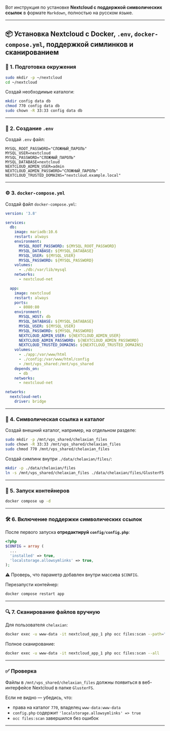 Вот инструкция по установке **Nextcloud с поддержкой символических ссылок** в формате `Markdown`, полностью на русском языке.

---

## 📦 Установка Nextcloud с Docker, `.env`, `docker-compose.yml`, поддержкой симлинков и сканированием

### 🔧 1. Подготовка окружения

```bash
sudo mkdir -p ~/nextcloud
cd ~/nextcloud
```

Создай необходимые каталоги:

```bash
mkdir config data db
chmod 770 config data db
sudo chown -R 33:33 config data db
```

---

### 📁 2. Создание `.env`

Создай `.env` файл:

```env
MYSQL_ROOT_PASSWORD="СЛОЖНЫЙ_ПАРОЛЬ"
MYSQL_USER=nextcloud
MYSQL_PASSWORD="СЛОЖНЫЙ_ПАРОЛЬ"
MYSQL_DATABASE=nextcloud
NEXTCLOUD_ADMIN_USER=admin
NEXTCLOUD_ADMIN_PASSWORD="СЛОЖНЫЙ_ПАРОЛЬ"
NEXTCLOUD_TRUSTED_DOMAINS="nextcloud.example.local"
```

---

### ⚙️ 3. `docker-compose.yml`

Создай файл `docker-compose.yml`:

```yaml
version: '3.8'

services:
  db:
    image: mariadb:10.6
    restart: always
    environment:
      MYSQL_ROOT_PASSWORD: ${MYSQL_ROOT_PASSWORD}
      MYSQL_DATABASE: ${MYSQL_DATABASE}
      MYSQL_USER: ${MYSQL_USER}
      MYSQL_PASSWORD: ${MYSQL_PASSWORD}
    volumes:
      - ./db:/var/lib/mysql
    networks:
      - nextcloud-net

  app:
    image: nextcloud
    restart: always
    ports:
      - 8080:80
    environment:
      MYSQL_HOST: db
      MYSQL_DATABASE: ${MYSQL_DATABASE}
      MYSQL_USER: ${MYSQL_USER}
      MYSQL_PASSWORD: ${MYSQL_PASSWORD}
      NEXTCLOUD_ADMIN_USER: ${NEXTCLOUD_ADMIN_USER}
      NEXTCLOUD_ADMIN_PASSWORD: ${NEXTCLOUD_ADMIN_PASSWORD}
      NEXTCLOUD_TRUSTED_DOMAINS: ${NEXTCLOUD_TRUSTED_DOMAINS}
    volumes:
      - ./app:/var/www/html
      - ./config:/var/www/html/config
      - /mnt/vps_shared:/mnt/vps_shared
    depends_on:
      - db
    networks:
      - nextcloud-net

networks:
  nextcloud-net:
    driver: bridge
```

---

### 🔗 4. Символическая ссылка и каталог

Создай внешний каталог, например, на отдельном разделе:

```bash
sudo mkdir -p /mnt/vps_shared/chelaxian_files
sudo chown -R 33:33 /mnt/vps_shared/chelaxian_files
sudo chmod 770 /mnt/vps_shared/chelaxian_files
```

Создай симлинк внутри `./data/chelaxian/files/`:

```bash
mkdir -p ./data/chelaxian/files
ln -s /mnt/vps_shared/chelaxian_files ./data/chelaxian/files/GlusterFS
```

---

### 🚀 5. Запуск контейнеров

```bash
docker compose up -d
```

---

### 🛠 6. Включение поддержки символических ссылок

После первого запуска **отредактируй `config/config.php`**:

```php
<?php
$CONFIG = array (
  ...
  'installed' => true,
  'localstorage.allowsymlinks' => true,
);
```

⚠️ Проверь, что параметр добавлен внутри массива `$CONFIG`.

Перезапусти контейнер:

```bash
docker compose restart app
```

---

### 🔍 7. Сканирование файлов вручную

Для пользователя `chelaxian`:

```bash
docker exec -u www-data -it nextcloud_app_1 php occ files:scan --path="chelaxian/files/GlusterFS"
```

Полное сканирование:

```bash
docker exec -u www-data -it nextcloud_app_1 php occ files:scan --all
```

---

### ✅ Проверка

Файлы в `/mnt/vps_shared/chelaxian_files` должны появиться в веб-интерфейсе Nextcloud в папке `GlusterFS`.

Если не видно — убедись, что:

* права на каталог `770`, владелец `www-data:www-data`
* `config.php` содержит `'localstorage.allowsymlinks' => true`
* `occ files:scan` завершился без ошибок

---

